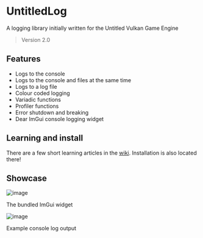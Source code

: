 # UntitledLog
A logging library initially written for the Untitled Vulkan Game Engine
> Version 2.0
## Features
- Logs to the console
- Logs to the console and files at the same time
- Logs to a log file
- Colour coded logging
- Variadic functions
- Profiler functions
- Error shutdown and breaking
- Dear ImGui console logging widget
## Learning and install
There are a few short learning articles in the [wiki](https://github.com/MadLadSquad/UntitledLog/wiki). Installation is also located there!
## Showcase
![image](https://user-images.githubusercontent.com/40400590/135061210-e20919f5-819d-4d20-97e4-452bdc030d65.png)

The bundled ImGui widget

![image](https://user-images.githubusercontent.com/40400590/135061310-ece7fa50-1fda-4f9a-8ddd-778a996ba059.png)

Example console log output
